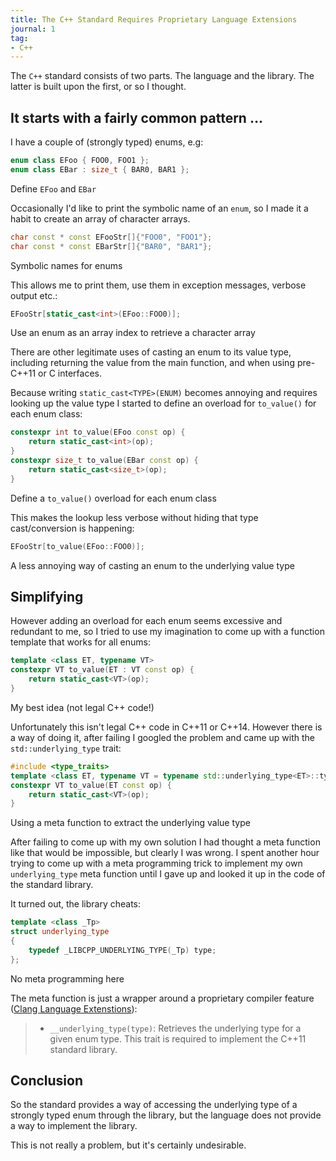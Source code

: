 ```yaml
---
title: The C++ Standard Requires Proprietary Language Extensions
journal: 1
tag:
- C++
---
```


The `C++` standard consists of two parts. The language and the library.
The latter is built upon the first, or so I thought.

It starts with a fairly common pattern …
----------------------------------------

I have a couple of (strongly typed) enums, e.g:

~~~ c++
enum class EFoo { FOO0, FOO1 };
enum class EBar : size_t { BAR0, BAR1 };
~~~
Define `EFoo` and `EBar`

Occasionally I'd like to print the symbolic name of an `enum`, so
I made it a habit to create an array of character arrays.

~~~ c++
char const * const EFooStr[]{"FOO0", "FOO1"};
char const * const EBarStr[]{"BAR0", "BAR1"};
~~~
Symbolic names for enums

This allows me to print them, use them in exception messages, verbose
output etc.:

~~~ c++
EFooStr[static_cast<int>(EFoo::FOO0)];
~~~
Use an enum as an array index to retrieve a character array

There are other legitimate uses of casting an enum to its value type,
including returning the value from the main function, and when using
pre-C++11 or C interfaces.

Because writing `static_cast<TYPE>(ENUM)` becomes annoying and requires
looking up the value type I started to define an overload for `to_value()`
for each enum class:

~~~ c++
constexpr int to_value(EFoo const op) {
	return static_cast<int>(op);
}
constexpr size_t to_value(EBar const op) {
	return static_cast<size_t>(op);
}
~~~
Define a `to_value()` overload for each enum class

This makes the lookup less verbose without hiding that type cast/conversion
is happening:

~~~ c++
EFooStr[to_value(EFoo::FOO0)];
~~~
A less annoying way of casting an enum to the underlying value type

Simplifying
-----------

However adding an overload for each enum seems excessive and redundant
to me, so I tried to use my imagination to come up with a function
template that works for all enums:

~~~ c++
template <class ET, typename VT>
constexpr VT to_value(ET : VT const op) {
	return static_cast<VT>(op);
}
~~~
My best idea (not legal C++ code!)

Unfortunately this isn't legal C++ code in C++11 or C++14. However
there is a way of doing it, after failing I googled the problem and
came up with the `std::underlying_type` trait:

~~~ c++
#include <type_traits>
template <class ET, typename VT = typename std::underlying_type<ET>::type>
constexpr VT to_value(ET const op) {
	return static_cast<VT>(op);
}
~~~
Using a meta function to extract the underlying value type

After failing to come up with my own solution I had thought a meta
function like that would be impossible, but clearly I was wrong. I
spent another hour trying to come up with a meta programming trick
to implement my own `underlying_type` meta function until I gave
up and looked it up in the code of the standard library.

It turned out, the library cheats:

~~~ c++
template <class _Tp>
struct underlying_type
{
    typedef _LIBCPP_UNDERLYING_TYPE(_Tp) type;
};
~~~
No meta programming here

The meta function is just a wrapper around a proprietary compiler
feature
([Clang Language Extenstions](http://clang.llvm.org/docs/LanguageExtensions.html#checks-for-type-trait-primitives)):

> - `__underlying_type(type)`: Retrieves the underlying type for a given
>   enum type. This trait is required to implement the C++11 standard
>   library.

Conclusion
----------

So the standard provides a way of accessing the underlying type of
a strongly typed enum through the library, but the language does
not provide a way to implement the library.

This is not really a problem, but it's certainly undesirable.
